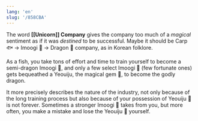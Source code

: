 ```yaml
---
lang: 'en'
slug: '/858CBA'
---
```


The word **[[Unicorn]] Company** gives the company too much of a _magical_ sentiment as if it was _destined_ to be successful. Maybe it should be Carp 🐟 → Imoogi 🐍 → Dragon 🐉 company, as in Korean folklore.

As a fish, you take tons of effort and time to train yourself to become a semi-dragon Imoogi 🐍, and only a few select Imoogi 🐍 (few fortunate ones) gets bequeathed a Yeouiju, the magical gem 🔮, to become the godly dragon.

It more precisely describes the nature of the industry, not only because of the long training process but also because of your possession of Yeouiju 🔮 is not forever. Sometimes a stronger Imoogi 🐍 takes from you, but more often, you make a mistake and lose the Yeouiju 🔮 yourself.
